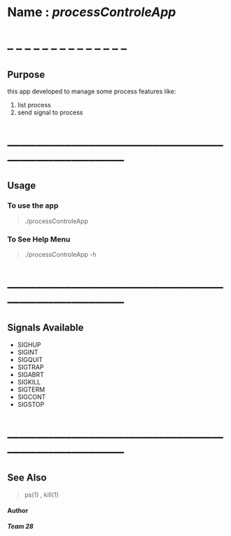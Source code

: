 
# **Name : _processControleApp_**
# \_ \_ \_ \_ \_ \_ \_ \_ \_ \_ \_ \_ \_ \_  
# 
## **Purpose** 
this app developed to manage some process features like:  
1. list process  
2. send signal to process


# \_\_\_\_\_\_\_\_\_\_\_\_\_\_\_\_\_\_\_\_\_\_\_\_\_\_\_\_\_\_\_\_\_\_\_\_\_\_\_\_\_\_\_\_\_\_\_\_\_\_\_\_\_\_\_\_\_

# 
## **Usage** 

### To use the app
> ./processControleApp 

### To See Help Menu
> ./processControleApp -h 


# \_\_\_\_\_\_\_\_\_\_\_\_\_\_\_\_\_\_\_\_\_\_\_\_\_\_\_\_\_\_\_\_\_\_\_\_\_\_\_\_\_\_\_\_\_\_\_\_\_\_\_\_\_\_\_\_\_

# 
## **Signals Available** 
* SIGHUP
* SIGINT
* SIGQUIT
* SIGTRAP
* SIGABRT
* SIGKILL
* SIGTERM
* SIGCONT
* SIGSTOP

# \_\_\_\_\_\_\_\_\_\_\_\_\_\_\_\_\_\_\_\_\_\_\_\_\_\_\_\_\_\_\_\_\_\_\_\_\_\_\_\_\_\_\_\_\_\_\_\_\_\_\_\_\_\_\_\_\_

# 
## See Also
> ps(1) , kill(1)

#### Author
**_Team 28_**
